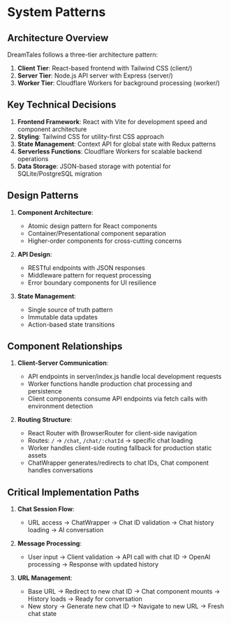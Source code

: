 # System Patterns

## Architecture Overview
DreamTales follows a three-tier architecture pattern:
1. **Client Tier**: React-based frontend with Tailwind CSS (client/)
2. **Server Tier**: Node.js API server with Express (server/)
3. **Worker Tier**: Cloudflare Workers for background processing (worker/)

## Key Technical Decisions
1. **Frontend Framework**: React with Vite for development speed and component architecture
2. **Styling**: Tailwind CSS for utility-first CSS approach
3. **State Management**: Context API for global state with Redux patterns
4. **Serverless Functions**: Cloudflare Workers for scalable backend operations
5. **Data Storage**: JSON-based storage with potential for SQLite/PostgreSQL migration

## Design Patterns
1. **Component Architecture**:
   - Atomic design pattern for React components
   - Container/Presentational component separation
   - Higher-order components for cross-cutting concerns

2. **API Design**:
   - RESTful endpoints with JSON responses
   - Middleware pattern for request processing
   - Error boundary components for UI resilience

3. **State Management**:
   - Single source of truth pattern
   - Immutable data updates
   - Action-based state transitions

## Component Relationships
1. **Client-Server Communication**:
   - API endpoints in server/index.js handle local development requests
   - Worker functions handle production chat processing and persistence
   - Client components consume API endpoints via fetch calls with environment detection

2. **Routing Structure**:
   - React Router with BrowserRouter for client-side navigation
   - Routes: `/` → `/chat`, `/chat/:chatId` → specific chat loading
   - Worker handles client-side routing fallback for production static assets
   - ChatWrapper generates/redirects to chat IDs, Chat component handles conversations

## Critical Implementation Paths
1. **Chat Session Flow**:
   - URL access → ChatWrapper → Chat ID validation → Chat history loading → AI conversation

2. **Message Processing**:
   - User input → Client validation → API call with chat ID → OpenAI processing → Response with updated history

3. **URL Management**:
   - Base URL → Redirect to new chat ID → Chat component mounts → History loads → Ready for conversation
   - New story → Generate new chat ID → Navigate to new URL → Fresh chat state
